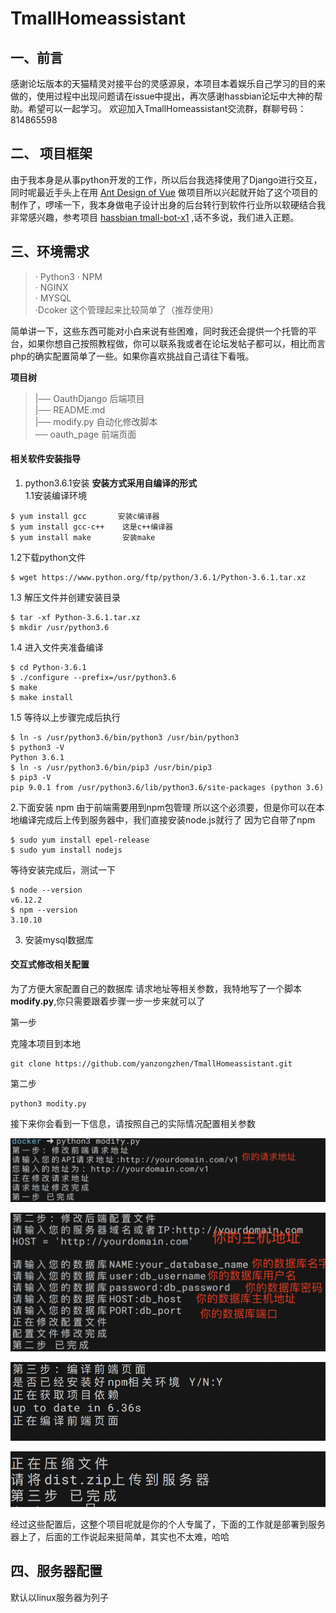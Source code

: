 # TmallHomeassistant

## 一、前言

  感谢论坛版本的天猫精灵对接平台的灵感源泉，本项目本着娱乐自己学习的目的来做的，使用过程中出现问题请在issue中提出，再次感谢hassbian论坛中大神的帮助。希望可以一起学习。
  欢迎加入TmallHomeassistant交流群，群聊号码：814865598

## 二、 项目框架 

  由于我本身是从事python开发的工作，所以后台我选择使用了Django进行交互，同时呢最近手头上在用  [Ant Design of Vue](https://vuecomponent.github.io/ant-design/docs/vue/introduce-cn/)  做项目所以兴起就开始了这个项目的制作了，啰嗦一下，我本身做电子设计出身的后台转行到软件行业所以软硬结合我非常感兴趣，参考项目 [hassbian tmall-bot-x1](https://github.com/c1pher-cn/tmall-bot-x1)  ,话不多说，我们进入正题。

## 三、环境需求

  >· Python3 
   · NPM  
   · NGINX  
   · MYSQL  
   ·Dcoker 这个管理起来比较简单了（推荐使用）   

  简单讲一下，这些东西可能对小白来说有些困难，同时我还会提供一个托管的平台，如果你想自己按照教程做，你可以联系我或者在论坛发帖子都可以，相比而言php的确实配置简单了一些。如果你喜欢挑战自己请往下看哦。

**项目树**
>|── OauthDjango  后端项目  
>|── README.md   
>|── modify.py   自动化修改脚本   
>── oauth_page 前端页面   

#### 相关软件安装指导
1. python3.6.1安装  **安装方式采用自编译的形式** <br>
1.1安装编译环境
 ```
 $ yum install gcc       安装c编译器
 $ yum install gcc-c++    这是c++编译器
 $ yum install make       安装make
 ```
1.2下载python文件 <br>
```
$ wget https://www.python.org/ftp/python/3.6.1/Python-3.6.1.tar.xz
```
1.3 解压文件并创建安装目录
```
$ tar -xf Python-3.6.1.tar.xz
$ mkdir /usr/python3.6
```
1.4 进入文件夹准备编译
```
$ cd Python-3.6.1
$ ./configure --prefix=/usr/python3.6
$ make 
$ make install
```
1.5 等待以上步骤完成后执行
```
$ ln -s /usr/python3.6/bin/python3 /usr/bin/python3
$ python3 -V
Python 3.6.1
$ ln -s /usr/python3.6/bin/pip3 /usr/bin/pip3
$ pip3 -V
pip 9.0.1 from /usr/python3.6/lib/python3.6/site-packages (python 3.6)
```
2.下面安装 npm 
 由于前端需要用到npm包管理 所以这个必须要，但是你可以在本地编译完成后上传到服务器中，我们直接安装node.js就行了 因为它自带了npm
```
$ sudo yum install epel-release
$ sudo yum install nodejs
```
等待安装完成后，测试一下
```
$ node --version
v6.12.2
$ npm --version
3.10.10
```
3. 安装mysql数据库

#### 交互式修改相关配置

  为了方便大家配置自己的数据库 请求地址等相关参数，我特地写了一个脚本 **modify.py**,你只需要跟着步骤一步一步来就可以了

第一步

克隆本项目到本地
```shell
git clone https://github.com/yanzongzhen/TmallHomeassistant.git
```

第二步

```shell
python3 modity.py
```

接下来你会看到一下信息，请按照自己的实际情况配置相关参数

![step1](./doc/step1.png)  

![step2](./doc/step2.png)

![step3](./doc/step3.png)

![step4](./doc/step4.png)

  经过这些配置后，这整个项目呢就是你的个人专属了，下面的工作就是部署到服务器上了，后面的工作说起来挺简单，其实也不太难，哈哈


## 四、服务器配置 

默认以linux服务器为列子


